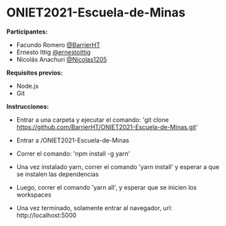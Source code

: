 # ONIET2021-Escuela-de-Minas
**Participantes:**
-   Facundo Romero [@BarrierHT](https://github.com/BarrierHT)
-   Ernesto Ittig [@ernestoittig](https://github.com/ernestoittig)
-   Nicolás Anachuri [@Nicolas1205](https://github.com/Nicolas1205)

**Requisitos previos:**

-   Node.js
-   Git

**Instrucciones:**

-   Entrar a una carpeta y ejecutar el comando: 'git clone https://github.com/BarrierHT/ONIET2021-Escuela-de-Minas.git'
-   Entrar a /ONIET2021-Escuela-de-Minas
-   Correr el comando: 'npm install -g yarn'
-   Una vez instalado yarn, correr el comando 'yarn install' y esperar a que se instalen las dependencias

-   Luego, correr el comando 'yarn all', y esperar que se inicien los workspaces
-   Una vez terminado, solamente entrar al navegador, url: http://localhost:5000
